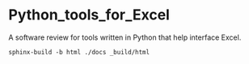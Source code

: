 
# Python_tools_for_Excel

A software review for tools written in Python that help interface Excel.

`sphinx-build -b html ./docs _build/html`

